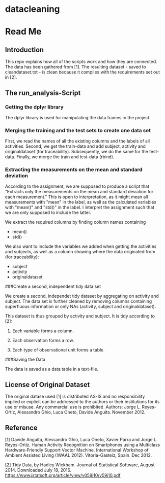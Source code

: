 # datacleaning

Read Me
=======

Introduction
------------
This repo explains how all of the scripts work and how they are connected. The data has been gathered from [1]. The resulting dataset - saved to cleandataset.txt - is clean because it complies with the requirements set out in [2].

The run_analysis-Script
-----------------------

### Getting the dplyr library

The dplyr library is used for manipulating the data frames in the project.

### Merging the training and the test sets to create one data set

First, we read the names of all the existing columns and the labels of all activities. Second, we get the train-data and add subject, activity and originaldataset (for traceability). Subsequently, we do the same for the test-data. Finally, we merge the train and test-data (rbind).

### Extracting the measurements on the mean and standard deviation

According to the assignment, we are supposed to produce a script that "Extracts only the measurements on the mean and standard deviation for each measurement." This is open to interpretation, as it might mean all measurements with "mean" in the label, as well as the calculated variables with "mean()" and "std()" in the label. I interpret the assignment such that we are only supposed to include the latter.

We extract the required columns by finding column names containing
* mean()
* std()

We also want to include the variables we added when getting the activities and subjects, as well as a column showing where the data originated from (for traceability):
* subject
* activity
* originaldataset

###Create a second, independent tidy data set

We create a second, independet tidy dataset by aggregating on activity and subject. The data set is further cleaned by removing columns containing superfluous information or only NAs (activity, subject and originaldataset). 

This dataset is thus grouped by activity and subject. It is tidy according to [2]:&nbsp;

1.  Each variable forms a column.

2.  Each observation forms a row.

3.  Each type of observational unit forms a table.

###Saving the Data

The data is saved as a data table in a text-file.

License of Original Dataset
---------------------------
The original datase used [1] is distributed AS-IS and no responsibility implied or explicit can be addressed to the authors or their institutions for its use or misuse. Any commercial use is prohibited. Authors: Jorge L. Reyes-Ortiz, Alessandro Ghio, Luca Oneto, Davide Anguita. November 2012.

Reference
---------
[1] Davide Anguita, Alessandro Ghio, Luca Oneto, Xavier Parra and Jorge L. Reyes-Ortiz. Human Activity Recognition on Smartphones using a Multiclass Hardware-Friendly Support Vector Machine. International Workshop of Ambient Assisted Living (IWAAL 2012).
Vitoria-Gasteiz, Spain. Dec 2012.

[2] Tidy Data, by Hadley Wickham. Journal of Statistical Software, August 2014. Downloaded July 18, 2016. https://www.jstatsoft.org/article/view/v059i10/v59i10.pdf